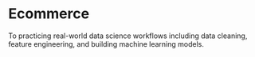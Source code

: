 # Ecommerce
To practicing real-world data science workflows including data cleaning, feature engineering, and building machine learning models.
